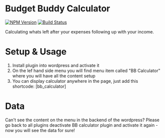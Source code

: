 # Budget Buddy Calculator
>

[![NPM Version][npm-image]][npm-url]
[![Build Status][travis-image]][travis-url]

Calculating whats left after your expenses following up with your income.

# Setup & Usage

1. Install plugin into wordpress and activate it
2. On the lef hand side menu you will find menu item called "BB Calculator" where you will have all the content setup
3. You can display calculator anywhere in the page, just add this shortcode: [bb_calculator]

# Data

Can't see the content on the menu in the backend of the wordpress?
Please go back to all plugins deactivate BB calculator plugin and activate it again - now you will see the data for sure!

<!-- Markdown link & img dfn's -->
[npm-image]: https://img.shields.io/npm/v/datadog-metrics.svg?style=flat-square
[npm-url]: https://npmjs.org/package/datadog-metrics
[travis-image]: https://img.shields.io/travis/dbader/node-datadog-metrics/master.svg?style=flat-square
[travis-url]: https://travis-ci.org/dbader/node-datadog-metrics
[wiki]: https://github.com/yourname/yourproject/wiki